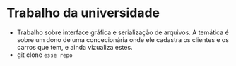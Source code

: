 # Trabalho da universidade
- Trabalho sobre interface gráfica e serialização de arquivos.
A temática é sobre um dono de uma concecionária onde ele cadastra os clientes e os carros que tem, e ainda vizualiza estes.
- git clone ```esse repo```

